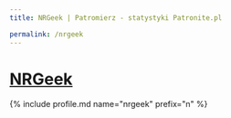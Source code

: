 ```yaml
---
title: NRGeek | Patromierz - statystyki Patronite.pl

permalink: /nrgeek
---
```


# [NRGeek](https://patronite.pl/nrgeek)

{% include profile.md name="nrgeek" prefix="n" %}
